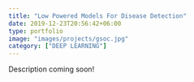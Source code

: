 ```yaml
---
title: "Low Powered Models For Disease Detection"
date: 2019-12-23T20:56:42+06:00
type: portfolio
image: "images/projects/gsoc.jpg"
category: ["DEEP LEARNING"]
---
```


Description coming soon!